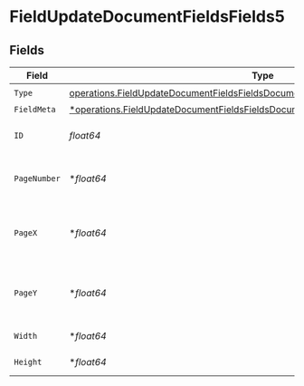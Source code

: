 # FieldUpdateDocumentFieldsFields5


## Fields

| Field                                                                                                                                                                                | Type                                                                                                                                                                                 | Required                                                                                                                                                                             | Description                                                                                                                                                                          |
| ------------------------------------------------------------------------------------------------------------------------------------------------------------------------------------ | ------------------------------------------------------------------------------------------------------------------------------------------------------------------------------------ | ------------------------------------------------------------------------------------------------------------------------------------------------------------------------------------ | ------------------------------------------------------------------------------------------------------------------------------------------------------------------------------------ |
| `Type`                                                                                                                                                                               | [operations.FieldUpdateDocumentFieldsFieldsDocumentsFieldsRequestRequestBody5Type](../../models/operations/fieldupdatedocumentfieldsfieldsdocumentsfieldsrequestrequestbody5type.md) | :heavy_check_mark:                                                                                                                                                                   | N/A                                                                                                                                                                                  |
| `FieldMeta`                                                                                                                                                                          | [*operations.FieldUpdateDocumentFieldsFieldsDocumentsFieldsRequestFieldMeta](../../models/operations/fieldupdatedocumentfieldsfieldsdocumentsfieldsrequestfieldmeta.md)              | :heavy_minus_sign:                                                                                                                                                                   | N/A                                                                                                                                                                                  |
| `ID`                                                                                                                                                                                 | *float64*                                                                                                                                                                            | :heavy_check_mark:                                                                                                                                                                   | The ID of the field to update.                                                                                                                                                       |
| `PageNumber`                                                                                                                                                                         | **float64*                                                                                                                                                                           | :heavy_minus_sign:                                                                                                                                                                   | The page number the field will be on.                                                                                                                                                |
| `PageX`                                                                                                                                                                              | **float64*                                                                                                                                                                           | :heavy_minus_sign:                                                                                                                                                                   | The X coordinate of where the field will be placed.                                                                                                                                  |
| `PageY`                                                                                                                                                                              | **float64*                                                                                                                                                                           | :heavy_minus_sign:                                                                                                                                                                   | The Y coordinate of where the field will be placed.                                                                                                                                  |
| `Width`                                                                                                                                                                              | **float64*                                                                                                                                                                           | :heavy_minus_sign:                                                                                                                                                                   | The width of the field.                                                                                                                                                              |
| `Height`                                                                                                                                                                             | **float64*                                                                                                                                                                           | :heavy_minus_sign:                                                                                                                                                                   | The height of the field.                                                                                                                                                             |